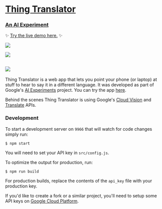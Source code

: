 # [Thing Translator](https://oxism.com/thing-translator/)

### [An AI Experiment](https://aiexperiments.withgoogle.com/)

✨ [Try the live demo here.](https://oxism.com/thing-translator/) ✨

![](https://oxism.com/thing-translator/thing-translator.gif)

![](https://oxism.com/thing-translator/img/1.jpg)

## ![](https://oxism.com/thing-translator/img/2.jpg)

Thing Translator is a web app that lets you point your phone (or laptop) at
stuff to hear to say it in a different language. It was developed as part of
Google's [AI Experiments](https://aiexperiments.withgoogle.com/) project. You
can try the app [here](https://oxism.com/thing-translator/).

Behind the scenes Thing Translator is using Google's
[Cloud Vision](https://cloud.google.com/vision/) and
[Translate](https://cloud.google.com/translate/) APIs.

### Development

To start a development server on `9966` that will watch for code changes simply run:

```
$ npm start
```

You will need to set your API key in `src/config.js`.

To optimize the output for production, run:

```
$ npm run build
```

For production builds, replace the contents of the `api_key` file with your
production key.

If you'd like to create a fork or a similar project, you'll need to setup some
API keys on [Google Cloud Platform](https://cloud.google.com/).
